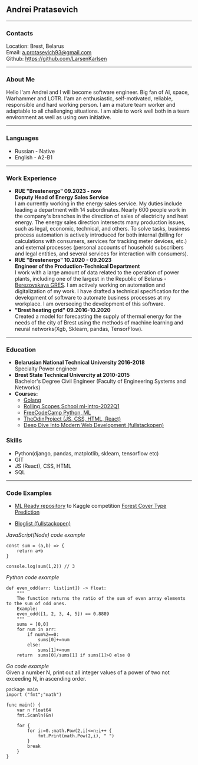 ## Andrei Pratasevich  
***
### Contacts
Location: Brest, Belarus  
Email: a.protasevich93@gmail.com  
Github: https://github.com/LarsenKarlsen
***
### About Me
Hello I'am Andrei and I will become software engineer. Big fan of AI, space, Warhammer and LOTR.  I'am an enthusiastic, self-motivated, reliable, responsible and hard working person. I am a mature team worker and adaptable to all challenging situations. I am able to work well both in a team environment as well as using own initiative.
***
### Languages
* Russian - Native
* English - A2-B1
***
### Work Experience
*  __RUE "Brestenergo" 09.2023 - now__  
__Deputy Head of Energy Sales Service__  
I am currently working in the energy sales service. My duties include leading a department with 14 subordinates. Nearly 600 people work in the company's branches in the direction of sales of electricity and heat energy. The energy sales direction intersects many production issues, such as legal, economic, technical, and others. To solve tasks, business process automation is actively introduced for both internal (billing for calculations with consumers, services for tracking meter devices, etc.) and external processes (personal accounts of household subscribers and legal entities, and several services for interaction with consumers).  
*  __RUE "Brestenergo" 10.2020 - 09.2023__  
__Engineer of the Production-Technical Department__  
I work with a large amount of data related to the operation of power plants, including one of the largest in the Republic of Belarus -  [Berezovskaya GRES](https://ru.wikipedia.org/wiki/%D0%91%D0%B5%D1%80%D1%91%D0%B7%D0%BE%D0%B2%D1%81%D0%BA%D0%B0%D1%8F_%D0%93%D0%A0%D0%AD%D0%A1_(%D0%91%D0%B5%D0%BB%D0%BE%D1%80%D1%83%D1%81%D1%81%D0%B8%D1%8F)). I am actively working on automation and digitalization of my work. 
I have drafted a technical specification for the development of software to automate business processes at my workplace. I am overseeing the development of this software.  
* __"Brest heating grid" 09.2016-10.2020__  
Created a model for forecasting the supply of thermal energy for the needs of the city of Brest using the methods of machine learning and neural networks(Xgb, Sklearn, pandas, TensorFlow).
***
### Education
- __Belarusian National Technical University 2016-2018__  
Specialty Power engineer
- __Brest State Technical Univercity at 2010-2015__  
Bachelor's Degree Civil Engineer (Faculty of Engineering Systems and Networks)
- __Courses:__
    - [Golang](https://stepik.org/cert/1641778)
    - [Rolling Scopes School ml-intro-2022Q1](https://app.rs.school/certificate/83h8ci71)
    - [FreeCodeCamp Python, ML](https://www.freecodecamp.org/certification/fcc26f24a5e-8ee4-41bd-8108-0723699c5895/machine-learning-with-python-v7)
    - [TheOdinProject (JS, CSS, HTML, React)](https://www.theodinproject.com/)  
    - [Deep Dive Into Modern Web Development (fullstackopen)](https://fullstackopen.com/en/)  
### Skills
* Python(django, pandas, matplotlib, sklearn, tensorflow etc)
* GIT
* JS (React), CSS, HTML
* SQL  
***
### Code Examples
* [ML Ready repository](https://github.com/LarsenKarlsen/eval-selection-9) to Kaggle competition [Forest Cover Type Prediction](https://www.kaggle.com/competitions/forest-cover-type-prediction)  

* [Bloglist (fullstackopen)](https://github.com/LarsenKarlsen/fullstackopen_blogList)

_JavaScript(Node) code example_
```
const sum = (a,b) => {
    return a+b
}

console.log(sum(1,2)) // 3
```
_Python code example_
```
def even_odd(arr: list[int]) -> float:
    """
    The function returns the ratio of the sum of even array elements to the sum of odd ones.
    Example:
    even_odd([1, 2, 3, 4, 5]) == 0.8889
    """
    sums = [0,0]
    for num in arr:
        if num%2==0:
            sums[0]+=num
        else:
            sums[1]+=num
    return  sums[0]/sums[1] if sums[1]>0 else 0
```
_Go code example_  
Given a number N, print out all integer values of a power of two not exceeding N, in ascending order.
```
package main
import ("fmt";"math")
        
func main() {
    var n float64
    fmt.Scanln(&n)
    
    for {
        for i:=0.;math.Pow(2,i)<=n;i++ {
            fmt.Print(math.Pow(2,i), " ")
        }
        break
    }
}
```